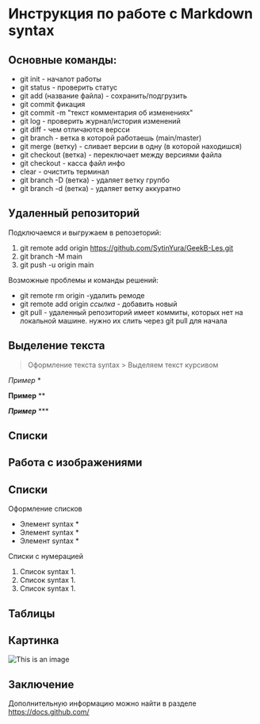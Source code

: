 # Инструкция по работе с Markdown syntax

## Основные команды:
* git init - началот работы
* git status - проверить статус
* git add (название файла) - сохранить/подгрузить
* git commit фикация
* git commit -m "текст комментария об изменениях"
* git log - проверить журнал/история изменений
* git diff - чем отличаются версси
* git branch - ветка в которой работаешь (main/master)
* git merge (ветку) - сливает версии в одну (в которой находишся)
* git checkout (ветка) - переключает между версиями файла
* git checkout - касса файл инфо
* clear - очистить терминал
* git branch -D (ветка) - удаляет ветку групбо
* git branch -d (ветка) - удаляет ветку аккуратно

## Удаленный репозиторий

Подключаемся и выгружаем в репозеторий:
1. git remote add origin https://github.com/SytinYura/GeekB-Les.git
2. git branch -M main
3. git push -u origin main

Возможные проблемы и команды решений:
* git remote rm origin -удалить ремоде
* git remote add origin _ссылка_ - добавить новый
* git pull - удаленный репозиторий имеет коммиты, которых нет на локальной машине. нужно  их слить через git pull для начала



## Выделение текста

> Оформление текста syntax >
Выделяем текст курсивом

*Пример* *

**Пример** **

***Пример*** ***


## Списки

## Работа с изображениями

## Списки
Оформление списков
* Элемент syntax *
* Элемент syntax *
* Элемент syntax *

Списки с нумерацией
1. Список syntax 1.
2. Список syntax 1.
3. Список syntax 1.


## Таблицы

## Картинка

![This is an image](https://myoctocat.com/assets/images/base-octocat.svg)

## Заключение

Дополнительную информацию можно найти в разделе https://docs.github.com/



